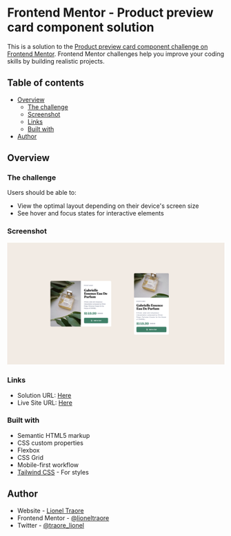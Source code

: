 # Frontend Mentor - Product preview card component solution

This is a solution to the [Product preview card component challenge on Frontend Mentor](https://www.frontendmentor.io/challenges/product-preview-card-component-GO7UmttRfa). Frontend Mentor challenges help you improve your coding skills by building realistic projects. 

## Table of contents

- [Overview](#overview)
  - [The challenge](#the-challenge)
  - [Screenshot](#screenshot)
  - [Links](#links)
  - [Built with](#built-with)
- [Author](#author)


## Overview

### The challenge

Users should be able to:

- View the optimal layout depending on their device's screen size
- See hover and focus states for interactive elements

### Screenshot

![](./screenshot.png)


### Links

- Solution URL: [Here](https://your-solution-url.com)
- Live Site URL: [Here](https://lt-product-preview-card.netlify.app/)


### Built with

- Semantic HTML5 markup
- CSS custom properties
- Flexbox
- CSS Grid
- Mobile-first workflow
- [Tailwind CSS](https://tailwindcss.com/) - For styles


## Author

- Website - [Lionel Traore](https://lioneltraore.com)
- Frontend Mentor - [@lioneltraore](https://www.frontendmentor.io/profile/lioneltraore)
- Twitter - [@traore_lionel](https://www.twitter.com/traore_lionel)
